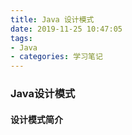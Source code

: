 ```yaml
---
title: Java 设计模式
date: 2019-11-25 10:47:05
tags:
- Java
- categories: 学习笔记
---
```


### Java设计模式

#### 设计模式简介



